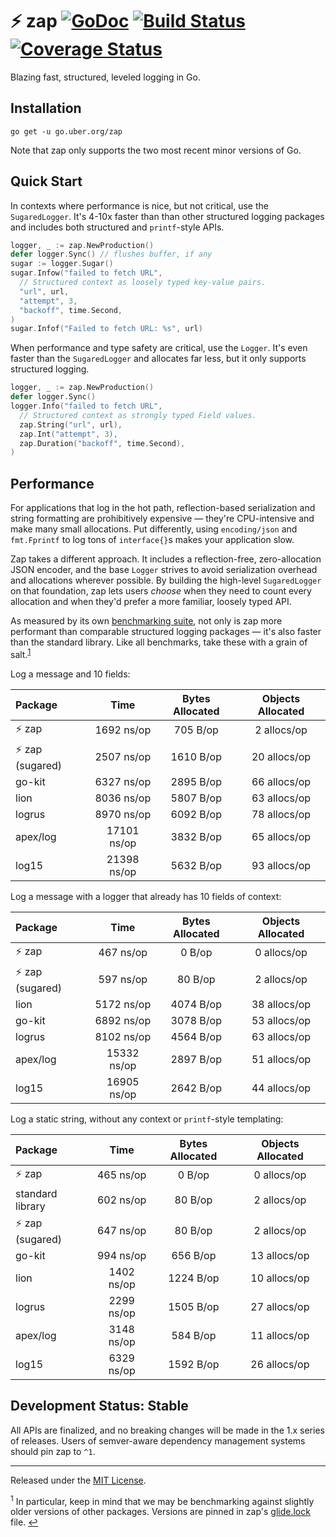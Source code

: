 # :zap: zap [![GoDoc][doc-img]][doc] [![Build Status][ci-img]][ci] [![Coverage Status][cov-img]][cov]

Blazing fast, structured, leveled logging in Go.

## Installation

`go get -u go.uber.org/zap`

Note that zap only supports the two most recent minor versions of Go.

## Quick Start

In contexts where performance is nice, but not critical, use the
`SugaredLogger`. It's 4-10x faster than than other structured logging
packages and includes both structured and `printf`-style APIs.

```go
logger, _ := zap.NewProduction()
defer logger.Sync() // flushes buffer, if any
sugar := logger.Sugar()
sugar.Infow("failed to fetch URL",
  // Structured context as loosely typed key-value pairs.
  "url", url,
  "attempt", 3,
  "backoff", time.Second,
)
sugar.Infof("Failed to fetch URL: %s", url)
```

When performance and type safety are critical, use the `Logger`. It's even
faster than the `SugaredLogger` and allocates far less, but it only supports
structured logging.

```go
logger, _ := zap.NewProduction()
defer logger.Sync()
logger.Info("failed to fetch URL",
  // Structured context as strongly typed Field values.
  zap.String("url", url),
  zap.Int("attempt", 3),
  zap.Duration("backoff", time.Second),
)
```

## Performance

For applications that log in the hot path, reflection-based serialization and
string formatting are prohibitively expensive &mdash; they're CPU-intensive
and make many small allocations. Put differently, using `encoding/json` and
`fmt.Fprintf` to log tons of `interface{}`s makes your application slow.

Zap takes a different approach. It includes a reflection-free, zero-allocation
JSON encoder, and the base `Logger` strives to avoid serialization overhead
and allocations wherever possible. By building the high-level `SugaredLogger`
on that foundation, zap lets users *choose* when they need to count every
allocation and when they'd prefer a more familiar, loosely typed API.

As measured by its own [benchmarking suite][], not only is zap more performant
than comparable structured logging packages &mdash; it's also faster than the
standard library. Like all benchmarks, take these with a grain of salt.<sup
id="anchor-versions">[1](#footnote-versions)</sup>

Log a message and 10 fields:

| Package | Time | Bytes Allocated | Objects Allocated |
| :--- | :---: | :---: | :---: |
| :zap: zap | 1692 ns/op | 705 B/op | 2 allocs/op |
| :zap: zap (sugared) | 2507 ns/op | 1610 B/op | 20 allocs/op |
| go-kit | 6327 ns/op | 2895 B/op | 66 allocs/op |
| lion | 8036 ns/op | 5807 B/op | 63 allocs/op |
| logrus | 8970 ns/op | 6092 B/op | 78 allocs/op |
| apex/log | 17101 ns/op | 3832 B/op | 65 allocs/op |
| log15 | 21398 ns/op | 5632 B/op | 93 allocs/op |

Log a message with a logger that already has 10 fields of context:

| Package | Time | Bytes Allocated | Objects Allocated |
| :--- | :---: | :---: | :---: |
| :zap: zap | 467 ns/op | 0 B/op | 0 allocs/op |
| :zap: zap (sugared) | 597 ns/op | 80 B/op | 2 allocs/op |
| lion | 5172 ns/op | 4074 B/op | 38 allocs/op |
| go-kit | 6892 ns/op | 3078 B/op | 53 allocs/op |
| logrus | 8102 ns/op | 4564 B/op | 63 allocs/op |
| apex/log | 15332 ns/op | 2897 B/op | 51 allocs/op |
| log15 | 16905 ns/op | 2642 B/op | 44 allocs/op |

Log a static string, without any context or `printf`-style templating:

| Package | Time | Bytes Allocated | Objects Allocated |
| :--- | :---: | :---: | :---: |
| :zap: zap | 465 ns/op | 0 B/op | 0 allocs/op |
| standard library | 602 ns/op | 80 B/op | 2 allocs/op |
| :zap: zap (sugared) | 647 ns/op | 80 B/op | 2 allocs/op |
| go-kit | 994 ns/op | 656 B/op | 13 allocs/op |
| lion | 1402 ns/op | 1224 B/op | 10 allocs/op |
| logrus | 2299 ns/op | 1505 B/op | 27 allocs/op |
| apex/log | 3148 ns/op | 584 B/op | 11 allocs/op |
| log15 | 6329 ns/op | 1592 B/op | 26 allocs/op |

## Development Status: Stable

All APIs are finalized, and no breaking changes will be made in the 1.x series
of releases. Users of semver-aware dependency management systems should pin
zap to `^1`.

<hr>

Released under the [MIT License](LICENSE.txt).

<sup id="footnote-versions">1</sup> In particular, keep in mind that we may be
benchmarking against slightly older versions of other packages. Versions are
pinned in zap's [glide.lock][] file. [↩](#anchor-versions)

[doc-img]: https://godoc.org/go.uber.org/zap?status.svg
[doc]: https://godoc.org/go.uber.org/zap
[ci-img]: https://travis-ci.org/uber-go/zap.svg?branch=master
[ci]: https://travis-ci.org/uber-go/zap
[cov-img]: https://coveralls.io/repos/github/uber-go/zap/badge.svg?branch=master
[cov]: https://coveralls.io/github/uber-go/zap?branch=master
[benchmarking suite]: https://github.com/uber-go/zap/tree/master/benchmarks
[glide.lock]: https://github.com/uber-go/zap/blob/master/glide.lock
